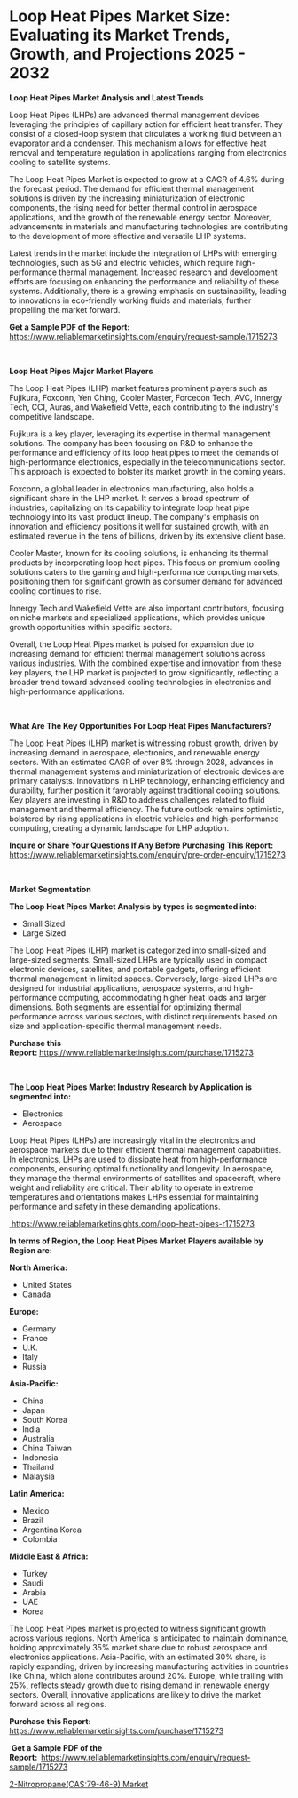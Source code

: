 <p><h1>Loop Heat Pipes Market Size: Evaluating its Market Trends, Growth, and Projections 2025 - 2032</h1></p><p><strong>Loop Heat Pipes Market Analysis and Latest Trends</strong></p>
<p><p>Loop Heat Pipes (LHPs) are advanced thermal management devices leveraging the principles of capillary action for efficient heat transfer. They consist of a closed-loop system that circulates a working fluid between an evaporator and a condenser. This mechanism allows for effective heat removal and temperature regulation in applications ranging from electronics cooling to satellite systems.</p><p>The Loop Heat Pipes Market is expected to grow at a CAGR of 4.6% during the forecast period. The demand for efficient thermal management solutions is driven by the increasing miniaturization of electronic components, the rising need for better thermal control in aerospace applications, and the growth of the renewable energy sector. Moreover, advancements in materials and manufacturing technologies are contributing to the development of more effective and versatile LHP systems.</p><p>Latest trends in the market include the integration of LHPs with emerging technologies, such as 5G and electric vehicles, which require high-performance thermal management. Increased research and development efforts are focusing on enhancing the performance and reliability of these systems. Additionally, there is a growing emphasis on sustainability, leading to innovations in eco-friendly working fluids and materials, further propelling the market forward.</p></p>
<p><strong>Get a Sample PDF of the Report:&nbsp;</strong> <a href="https://www.reliablemarketinsights.com/enquiry/request-sample/1715273?utm_campaign=1932&utm_medium=2&utm_source=Github&utm_content=ia&utm_term=12012025&utm_id=loop-heat-pipes">https://www.reliablemarketinsights.com/enquiry/request-sample/1715273</a></p>
<p>&nbsp;</p>
<p><strong>Loop Heat Pipes Major Market Players</strong></p>
<p><p>The Loop Heat Pipes (LHP) market features prominent players such as Fujikura, Foxconn, Yen Ching, Cooler Master, Forcecon Tech, AVC, Innergy Tech, CCI, Auras, and Wakefield Vette, each contributing to the industry's competitive landscape.</p><p>Fujikura is a key player, leveraging its expertise in thermal management solutions. The company has been focusing on R&D to enhance the performance and efficiency of its loop heat pipes to meet the demands of high-performance electronics, especially in the telecommunications sector. This approach is expected to bolster its market growth in the coming years.</p><p>Foxconn, a global leader in electronics manufacturing, also holds a significant share in the LHP market. It serves a broad spectrum of industries, capitalizing on its capability to integrate loop heat pipe technology into its vast product lineup. The company's emphasis on innovation and efficiency positions it well for sustained growth, with an estimated revenue in the tens of billions, driven by its extensive client base.</p><p>Cooler Master, known for its cooling solutions, is enhancing its thermal products by incorporating loop heat pipes. This focus on premium cooling solutions caters to the gaming and high-performance computing markets, positioning them for significant growth as consumer demand for advanced cooling continues to rise.</p><p>Innergy Tech and Wakefield Vette are also important contributors, focusing on niche markets and specialized applications, which provides unique growth opportunities within specific sectors.</p><p>Overall, the Loop Heat Pipes market is poised for expansion due to increasing demand for efficient thermal management solutions across various industries. With the combined expertise and innovation from these key players, the LHP market is projected to grow significantly, reflecting a broader trend toward advanced cooling technologies in electronics and high-performance applications.</p></p>
<p>&nbsp;</p>
<p><strong>What Are The Key Opportunities For Loop Heat Pipes Manufacturers?</strong></p>
<p><p>The Loop Heat Pipes (LHP) market is witnessing robust growth, driven by increasing demand in aerospace, electronics, and renewable energy sectors. With an estimated CAGR of over 8% through 2028, advances in thermal management systems and miniaturization of electronic devices are primary catalysts. Innovations in LHP technology, enhancing efficiency and durability, further position it favorably against traditional cooling solutions. Key players are investing in R&D to address challenges related to fluid management and thermal efficiency. The future outlook remains optimistic, bolstered by rising applications in electric vehicles and high-performance computing, creating a dynamic landscape for LHP adoption.</p></p>
<p><strong>Inquire or Share Your Questions If Any Before Purchasing This Report:</strong> <a href="https://www.reliablemarketinsights.com/enquiry/pre-order-enquiry/1715273?utm_campaign=1932&utm_medium=2&utm_source=Github&utm_content=ia&utm_term=12012025&utm_id=loop-heat-pipes">https://www.reliablemarketinsights.com/enquiry/pre-order-enquiry/1715273</a></p>
<p>&nbsp;</p>
<p><strong>Market Segmentation</strong></p>
<p><strong>The Loop Heat Pipes Market Analysis by types is segmented into:</strong></p>
<p><ul><li>Small Sized</li><li>Large Sized</li></ul></p>
<p><p>The Loop Heat Pipes (LHP) market is categorized into small-sized and large-sized segments. Small-sized LHPs are typically used in compact electronic devices, satellites, and portable gadgets, offering efficient thermal management in limited spaces. Conversely, large-sized LHPs are designed for industrial applications, aerospace systems, and high-performance computing, accommodating higher heat loads and larger dimensions. Both segments are essential for optimizing thermal performance across various sectors, with distinct requirements based on size and application-specific thermal management needs.</p></p>
<p><strong>Purchase this Report:&nbsp;</strong><a href="https://www.reliablemarketinsights.com/purchase/1715273?utm_campaign=1932&utm_medium=2&utm_source=Github&utm_content=ia&utm_term=12012025&utm_id=loop-heat-pipes">https://www.reliablemarketinsights.com/purchase/1715273</a></p>
<p>&nbsp;</p>
<p><strong>The Loop Heat Pipes Market Industry Research by Application is segmented into:</strong></p>
<p><ul><li>Electronics</li><li>Aerospace</li></ul></p>
<p><p>Loop Heat Pipes (LHPs) are increasingly vital in the electronics and aerospace markets due to their efficient thermal management capabilities. In electronics, LHPs are used to dissipate heat from high-performance components, ensuring optimal functionality and longevity. In aerospace, they manage the thermal environments of satellites and spacecraft, where weight and reliability are critical. Their ability to operate in extreme temperatures and orientations makes LHPs essential for maintaining performance and safety in these demanding applications.</p></p>
<p><a href="https://www.reliablemarketinsights.com/loop-heat-pipes-r1715273?utm_campaign=1932&utm_medium=2&utm_source=Github&utm_content=ia&utm_term=12012025&utm_id=loop-heat-pipes">&nbsp;https://www.reliablemarketinsights.com/loop-heat-pipes-r1715273</a></p>
<p><strong>In terms of Region, the Loop Heat Pipes Market Players available by Region are:</strong></p>
<p>
    <p> <strong> North America: </strong>
        <ul>
            <li>United States</li>
            <li>Canada</li>
        </ul>
        </p> 
    <p> <strong> Europe: </strong>
        <ul>
            <li>Germany</li>
            <li>France</li>
            <li>U.K.</li>
            <li>Italy</li>
            <li>Russia</li>
        </ul>
        </p> 
    <p> <strong> Asia-Pacific: </strong>
        <ul>
            <li>China</li>
            <li>Japan</li>
            <li>South Korea</li>
            <li>India</li>
            <li>Australia</li>
            <li>China Taiwan</li>
            <li>Indonesia</li>
            <li>Thailand</li>
            <li>Malaysia</li>
        </ul>
        </p> 
    <p> <strong> Latin America: </strong>
        <ul>
            <li>Mexico</li>
            <li>Brazil</li>
            <li>Argentina Korea</li>
            <li>Colombia</li>
        </ul>
        </p> 
    <p> <strong> Middle East & Africa: </strong>
        <ul>
            <li>Turkey</li>
            <li>Saudi</li>
            <li>Arabia</li>
            <li>UAE</li>
            <li>Korea</li>
        </ul>
    </p>
    </p>
<p><p>The Loop Heat Pipes market is projected to witness significant growth across various regions. North America is anticipated to maintain dominance, holding approximately 35% market share due to robust aerospace and electronics applications. Asia-Pacific, with an estimated 30% share, is rapidly expanding, driven by increasing manufacturing activities in countries like China, which alone contributes around 20%. Europe, while trailing with 25%, reflects steady growth due to rising demand in renewable energy sectors. Overall, innovative applications are likely to drive the market forward across all regions.</p></p>
<p><strong>Purchase this Report: </strong><a href="https://www.reliablemarketinsights.com/purchase/1715273?utm_campaign=1932&utm_medium=2&utm_source=Github&utm_content=ia&utm_term=12012025&utm_id=loop-heat-pipes">https://www.reliablemarketinsights.com/purchase/1715273</a></p>
<p>&nbsp;<strong>Get a Sample PDF of the Report:&nbsp;&nbsp;</strong><a href="https://www.reliablemarketinsights.com/enquiry/request-sample/1715273?utm_campaign=1932&utm_medium=2&utm_source=Github&utm_content=ia&utm_term=12012025&utm_id=loop-heat-pipes">https://www.reliablemarketinsights.com/enquiry/request-sample/1715273</a></p>
<p><strong></strong></p>
<p><p><a href="https://github.com/luckyshygirl/Market-Research-Report-List-7/blob/main/2-nitropropanecas79-46-9-market.md?utm_campaign=1932&utm_medium=2&utm_source=Github&utm_content=ia&utm_term=12012025&utm_id=loop-heat-pipes">2-Nitropropane(CAS:79-46-9) Market</a></p></p>